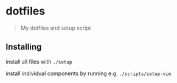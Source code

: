 # dotfiles

> My dotfiles and setup script

## Installing

install all files with `./setup`

install individual components by running e.g. `./scripts/setup-vim`

